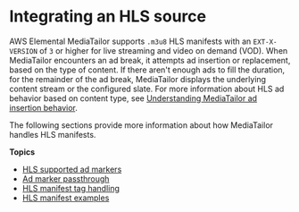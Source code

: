 # Integrating an HLS source<a name="manifest-hls"></a>

AWS Elemental MediaTailor supports `.m3u8` HLS manifests with an `EXT-X-VERSION` of `3` or higher for live streaming and video on demand \(VOD\)\. When MediaTailor encounters an ad break, it attempts ad insertion or replacement, based on the type of content\. If there aren't enough ads to fill the duration, for the remainder of the ad break, MediaTailor displays the underlying content stream or the configured slate\. For more information about HLS ad behavior based on content type, see [Understanding MediaTailor ad insertion behavior](ad-behavior.md)\.

The following sections provide more information about how MediaTailor handles HLS manifests\.

**Topics**
+ [HLS supported ad markers](hls-ad-markers.md)
+ [Ad marker passthrough](ad-marker-passthrough.md)
+ [HLS manifest tag handling](manifest-hls-tags.md)
+ [HLS manifest examples](manifest-hls-example.md)
